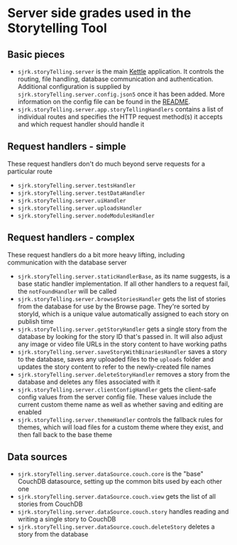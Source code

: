 # Server side grades used in the Storytelling Tool

## Basic pieces

* `sjrk.storyTelling.server` is the main [Kettle](https://github.com/fluid-project/kettle) application. It controls the
  routing, file handling, database communication and authentication. Additional configuration is supplied by `sjrk.storyTelling.server.config.json5`
  once it has been added. More information on the config file can be found in the [README](../README.md#Running-the-site).
* `sjrk.storyTelling.server.app.storyTellingHandlers` contains a list of individual routes and specifies the HTTP
  request method(s) it accepts and which request handler should handle it

## Request handlers - simple

These request handlers don't do much beyond serve requests for a particular route

* `sjrk.storyTelling.server.testsHandler`
* `sjrk.storyTelling.server.testDataHandler`
* `sjrk.storyTelling.server.uiHandler`
* `sjrk.storyTelling.server.uploadsHandler`
* `sjrk.storyTelling.server.nodeModulesHandler`

## Request handlers - complex

These request handlers do a bit more heavy lifting, including communication with the database server

* `sjrk.storyTelling.server.staticHandlerBase`, as its name suggests, is a base static handler implementation. If all
  other handlers to a request fail, the `notFoundHandler` will be called
* `sjrk.storyTelling.server.browseStoriesHandler` gets the list of stories from the database for use by the Browse page.
  They're sorted by storyId, which is a unique value automatically assigned to each story on publish time
* `sjrk.storyTelling.server.getStoryHandler` gets a single story from the database by looking for the story ID that's
  passed in. It will also adjust any image or video file URLs in the story content to have working paths
* `sjrk.storyTelling.server.saveStoryWithBinariesHandler` saves a story to the database, saves any uploaded files to
  the `uploads` folder and updates the story content to refer to the newly-created file names
* `sjrk.storyTelling.server.deleteStoryHandler` removes a story from the database and deletes any files associated
  with it
* `sjrk.storyTelling.server.clientConfigHandler` gets the client-safe config values from the server config file. These
  values include the current custom theme name as well as whether saving and editing are enabled
* `sjrk.storyTelling.server.themeHandler` controls the fallback rules for themes, which will load files for a custom
  theme where they exist, and then fall back to the base theme

## Data sources

* `sjrk.storyTelling.server.dataSource.couch.core` is the "base" CouchDB datasource, setting up the common bits used by
  each other one
* `sjrk.storyTelling.server.dataSource.couch.view` gets the list of all stories from CouchDB
* `sjrk.storyTelling.server.dataSource.couch.story` handles reading and writing a single story to CouchDB
* `sjrk.storyTelling.server.dataSource.couch.deleteStory` deletes a story from the database
